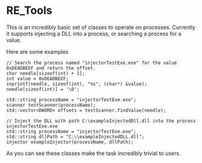 # RE_Tools
This is an incredibly basic set of classes to operate on processes.
Currently it supports injecting a DLL into a process, or searching a process for a value.

Here are some examples

```
// Search the process named "injectorTestExe.exe" for the value 0xDEADBEEF and return the offset.
char needle[sizeof(int) + 1];
int value = 0xDEADBEEF;
snprintf(needle, sizeof(int), "%s", (char*) &value);
needle[sizeof(int)] = '\0';

std::string processName = "injectorTestExe.exe";
scanner testScanner(processName);
std::vector<DWORD> offsets = testScanner.findValue(needle);
```
```
// Inject the DLL with path C:\exampleInjectedDll.dll into the process injectorTestExe.exe
std::string processName = "injectorTestExe.exe";
std::string dllPath = "C:\\exampleInjectedDLL.dll";
injector exampleInjector(processName, dllPath);
```

As you can see these classes make the task incredibly trivial to users.

